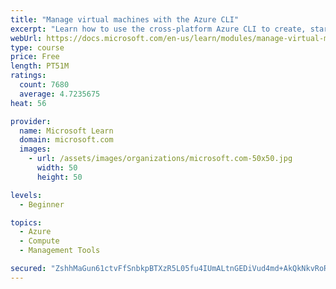 ```yaml
---
title: "Manage virtual machines with the Azure CLI"
excerpt: "Learn how to use the cross-platform Azure CLI to create, start, stop, and perform other management tasks related to virtual machines in Azure."
webUrl: https://docs.microsoft.com/en-us/learn/modules/manage-virtual-machines-with-azure-cli/
type: course
price: Free
length: PT51M
ratings:
  count: 7680
  average: 4.7235675
heat: 56

provider:
  name: Microsoft Learn
  domain: microsoft.com
  images:
    - url: /assets/images/organizations/microsoft.com-50x50.jpg
      width: 50
      height: 50

levels:
  - Beginner

topics:
  - Azure
  - Compute
  - Management Tools

secured: "ZshhMaGun61ctvFfSnbkpBTXzR5L05fu4IUmALtnGEDiVud4md+AkQkNkvRoR+RgUKEblblW3PD7BW1Q/WKW+jllKErCqqZyvzodW0JDZVUUs0NNlpVn61YeTKTmQulDzndKwpLzhZXSXNW83C85jEyObnIotge5+XDlYKwJmvsJqoWDfFTYxdq0EI5gkh3ppOKRmXoazgAB38Lf/dmVagyuKV9RopCSRa6EgewuCfFV0eU/2MiTeWrXocAdovCdnFycoFKhQcSTBbqYVW3aOEQuEk2aoe31BVdlE2o/V+BhnW/WBiulTMDyirHZNP56iwBs5FKmL6b/xrV2wODL/fB1EdBAazH3nDjB9ECbkU1lB2POmV4jsYcXU43QvP6PByBJVL1A63pmR+S+/j0xT31J0cGW+pP2h9WX+jQSxAk=;aDAL7TjWEjnZhy7Wi8+P2Q=="
---
```


